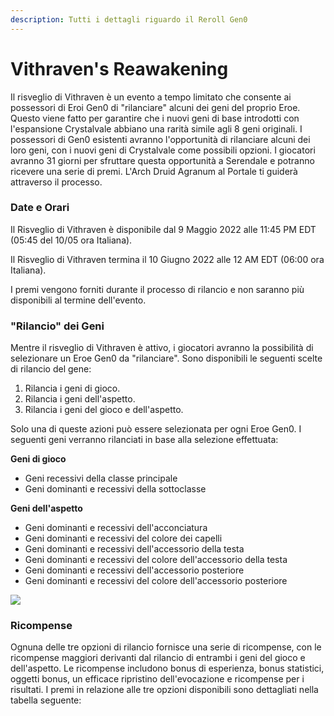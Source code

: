 ```yaml
---
description: Tutti i dettagli riguardo il Reroll Gen0
---
```


# Vithraven's Reawakening

Il risveglio di Vithraven è un evento a tempo limitato che consente ai possessori di Eroi Gen0 di "rilanciare" alcuni dei geni del proprio Eroe. Questo viene fatto per garantire che i nuovi geni di base introdotti con l'espansione Crystalvale abbiano una rarità simile agli 8 geni originali. I possessori di Gen0 esistenti avranno l'opportunità di rilanciare alcuni dei loro geni, con i nuovi geni di Crystalvale come possibili opzioni. I giocatori avranno 31 giorni per sfruttare questa opportunità a Serendale e potranno ricevere una serie di premi. L'Arch Druid Agranum al Portale ti guiderà attraverso il processo.

### Date e Orari

Il Risveglio di Vithraven è disponibile dal 9 Maggio 2022 alle 11:45 PM EDT (05:45 del 10/05 ora Italiana).

Il Risveglio di Vithraven termina il 10 Giugno 2022 alle 12 AM EDT (06:00 ora Italiana).

I premi vengono forniti durante il processo di rilancio e non saranno più disponibili al termine dell'evento.

### "Rilancio" dei Geni&#x20;

Mentre il risveglio di Vithraven è attivo, i giocatori avranno la possibilità di selezionare un Eroe Gen0 da "rilanciare". Sono disponibili le seguenti scelte di rilancio del gene:&#x20;

1. Rilancia i geni di gioco.&#x20;
2. Rilancia i geni dell'aspetto.
3. Rilancia i geni del gioco e dell'aspetto.

Solo una di queste azioni può essere selezionata per ogni Eroe Gen0. I seguenti geni verranno rilanciati in base alla selezione effettuata:

**Geni di gioco**

* Geni recessivi della classe principale
* Geni dominanti e recessivi della sottoclasse

**Geni dell'aspetto**

* Geni dominanti e recessivi dell'acconciatura
* Geni dominanti e recessivi del colore dei capelli
* Geni dominanti e recessivi dell'accessorio della testa
* Geni dominanti e recessivi del colore dell'accessorio della testa
* Geni dominanti e recessivi dell'accessorio posteriore
* Geni dominanti e recessivi del colore dell'accessorio posteriore

![](../.gitbook/assets/Serendale\_Gen0\_Reroll\_5-9-22.png)

### Ricompense

Ognuna delle tre opzioni di rilancio fornisce una serie di ricompense, con le ricompense maggiori derivanti dal rilancio di entrambi i geni del gioco e dell'aspetto. Le ricompense includono bonus di esperienza, bonus statistici, oggetti bonus, un efficace ripristino dell'evocazione e ricompense per i risultati. I premi in relazione alle tre opzioni disponibili sono dettagliati nella tabella seguente:
